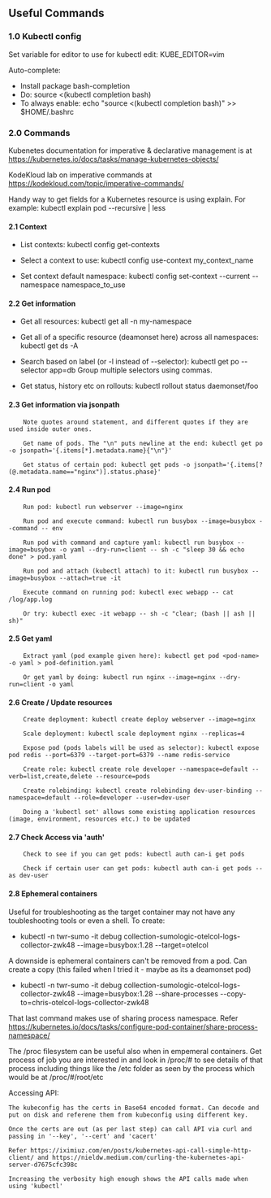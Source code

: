 
## Useful Commands


### 1.0 Kubectl config

Set variable for editor to use for kubectl edit: KUBE_EDITOR=vim 

Auto-complete: 

- Install package bash-completion
- Do: source <(kubectl completion bash)
- To always enable: echo "source <(kubectl completion bash)" >> $HOME/.bashrc


### 2.0 Commands

Kubenetes documentation for imperative & declarative management is at https://kubernetes.io/docs/tasks/manage-kubernetes-objects/

KodeKloud lab on imperative commands at https://kodekloud.com/topic/imperative-commands/

Handy way to get fields for a Kubernetes resource is using explain.  For example: kubectl explain pod --recursive | less


#### 2.1 Context

- List contexts: kubectl config get-contexts

- Select a context to use: kubectl config use-context my_context_name

- Set context default namespace: kubectl config set-context --current --namespace namespace_to_use


#### 2.2 Get information

- Get all resources: kubectl get all -n my-namespace

- Get all of a specific resource (deamonset here) across all namespaces: kubectl get ds -A

- Search based on label (or -l instead of --selector): kubectl get po --selector app=db    Group multiple selectors using commas.

- Get status, history etc on rollouts: kubectl rollout status daemonset/foo




#### 2.3 Get information via jsonpath

        Note quotes around statement, and different quotes if they are used inside outer ones.

        Get name of pods. The "\n" puts newline at the end: kubectl get po -o jsonpath='{.items[*].metadata.name}{"\n"}'

        Get status of certain pod: kubectl get pods -o jsonpath='{.items[?(@.metadata.name=="nginx")].status.phase}'  


#### 2.4 Run pod

        Run pod: kubectl run webserver --image=nginx

        Run pod and execute command: kubectl run busybox --image=busybox --command -- env

        Run pod with command and capture yaml: kubectl run busybox --image=busybox -o yaml --dry-run=client -- sh -c "sleep 30 && echo done" > pod.yaml

        Run pod and attach (kubectl attach) to it: kubectl run busybox --image=busybox --attach=true -it

        Execute command on running pod: kubectl exec webapp -- cat /log/app.log
        
        Or try: kubectl exec -it webapp -- sh -c "clear; (bash || ash || sh)"



#### 2.5 Get yaml
    
        Extract yaml (pod example given here): kubectl get pod <pod-name> -o yaml > pod-definition.yaml

        Or get yaml by doing: kubectl run nginx --image=nginx --dry-run=client -o yaml



#### 2.6 Create / Update resources

        Create deployment: kubectl create deploy webserver --image=nginx

        Scale deployment: kubectl scale deployment nginx --replicas=4

        Expose pod (pods labels will be used as selector): kubectl expose pod redis --port=6379 --target-port=6379 --name redis-service

        Create role: kubectl create role developer --namespace=default --verb=list,create,delete --resource=pods

        Create rolebinding: kubectl create rolebinding dev-user-binding --namespace=default --role=developer --user=dev-user

        Doing a 'kubectl set' allows some existing application resources (image, environment, resources etc.) to be updated



#### 2.7 Check Access via 'auth'

        Check to see if you can get pods: kubectl auth can-i get pods
        
        Check if certain user can get pods: kubectl auth can-i get pods --as dev-user


#### 2.8 Ephemeral containers

Useful for troubleshooting as the target container may not have any toubleshooting tools or even a shell. To create:

- kubectl -n twr-sumo -it debug collection-sumologic-otelcol-logs-collector-zwk48 --image=busybox:1.28 --target=otelcol

A downside is ephemeral containers can't be removed from a pod. Can create a copy (this failed when I tried it - maybe as its a deamonset pod)

- kubectl -n twr-sumo -it debug collection-sumologic-otelcol-logs-collector-zwk48 --image=busybox:1.28 --share-processes --copy-to=chris-otelcol-logs-collector-zwk48

That last command makes use of sharing process namespace. Refer https://kubernetes.io/docs/tasks/configure-pod-container/share-process-namespace/

The /proc filesystem can be useful also when in empemeral containers. Get process of job you are interested in and look in /proc/# to see details of that
process including things like the /etc folder as seen by the process which would be at /proc/#/root/etc





Accessing API:

    The kubeconfig has the certs in Base64 encoded format. Can decode and put on disk and referene them from kubeconfig using different key.

    Once the certs are out (as per last step) can call API via curl and passing in '--key', '--cert' and 'cacert'

    Refer https://iximiuz.com/en/posts/kubernetes-api-call-simple-http-client/ and https://nieldw.medium.com/curling-the-kubernetes-api-server-d7675cfc398c

    Increasing the verbosity high enough shows the API calls made when using 'kubectl'


